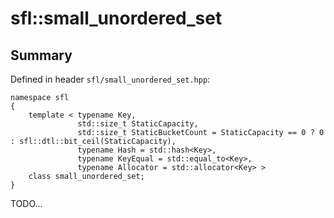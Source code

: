 # sfl::small_unordered_set

## Summary

Defined in header `sfl/small_unordered_set.hpp`:

```
namespace sfl
{
    template < typename Key,
               std::size_t StaticCapacity,
               std::size_t StaticBucketCount = StaticCapacity == 0 ? 0 : sfl::dtl::bit_ceil(StaticCapacity),
               typename Hash = std::hash<Key>,
               typename KeyEqual = std::equal_to<Key>,
               typename Allocator = std::allocator<Key> >
    class small_unordered_set;
}
```

TODO...
